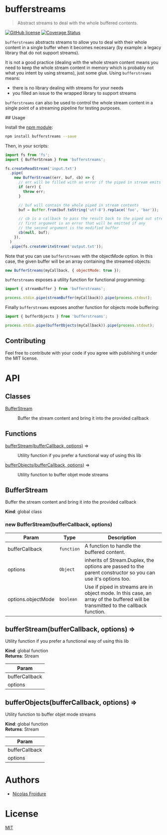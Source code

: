 [//]: # ( )
[//]: # (This file is automatically generated by a `metapak`)
[//]: # (module. Do not change it  except between the)
[//]: # (`content:start/end` flags, your changes would)
[//]: # (be overridden.)
[//]: # ( )
# bufferstreams
> Abstract streams to deal with the whole buffered contents.

[![GitHub license](https://img.shields.io/badge/license-MIT-blue.svg)](https://github.com/nfroidure/bufferstreams/blob/main/LICENSE)
[![Coverage Status](https://coveralls.io/repos/github/nfroidure/bufferstreams/badge.svg?branch=main)](https://coveralls.io/github/nfroidure/bufferstreams?branch=main)


[//]: # (::contents:start)

`bufferstreams` abstracts streams to allow you to deal with their whole content
in a single buffer when it becomes necessary (by example: a legacy library that
do not support streams).

It is not a good practice (dealing with the whole stream content means you need
to keep the whole stream content in memory which is probably not what you intent
by using streams), just some glue. Using `bufferstreams` means:

- there is no library dealing with streams for your needs
- you filled an issue to the wrapped library to support streams

`bufferstreams` can also be used to control the whole stream content in a single
point of a streaming pipeline for testing purposes.

## Usage

Install the [npm module](https://npmjs.org/package/bufferstreams):

```sh
npm install bufferstreams --save
```

Then, in your scripts:

```js
import fs from 'fs';
import { BufferStream } from 'bufferstreams';

fs.createReadStream('input.txt')
  .pipe(
    new BufferStream((err, buf, cb) => {
      // err will be filled with an error if the piped in stream emits one.
      if (err) {
        throw err;
      }

      // buf will contain the whole piped in stream contents
      buf = Buffer.from(buf.toString('utf-8').replace('foo', 'bar'));

      // cb is a callback to pass the result back to the piped out stream
      // first argument is an error that will be emitted if any
      // the second argument is the modified buffer
      cb(null, buf);
    }),
  )
  .pipe(fs.createWriteStream('output.txt'));
```

Note that you can use `bufferstreams` with the objectMode option. In this case,
the given buffer will be an array containing the streamed objects:

```js
new BufferStreams(myCallback, { objectMode: true });
```

`bufferstreams` exposes a utility function for functional programming:

```js
import { streamBuffer } from 'bufferstreams';

process.stdin.pipe(streamBuffer(myCallback)).pipe(process.stdout);
```

Finally `bufferstreams` exposes another function for objects mode buffering:

```js
import { bufferObjects } from 'bufferstreams';

process.stdin.pipe(bufferObjects(myCallback)).pipe(process.stdout);
```

## Contributing

Feel free to contribute with your code if you agree with publishing it under the
MIT license.

[//]: # (::contents:end)

# API
## Classes

<dl>
<dt><a href="#BufferStream">BufferStream</a></dt>
<dd><p>Buffer the stream content and bring it into the provided callback</p>
</dd>
</dl>

## Functions

<dl>
<dt><a href="#bufferStream">bufferStream(bufferCallback, options)</a> ⇒</dt>
<dd><p>Utility function if you prefer a functional way of using this lib</p>
</dd>
<dt><a href="#bufferObjects">bufferObjects(bufferCallback, options)</a> ⇒</dt>
<dd><p>Utility function to buffer objet mode streams</p>
</dd>
</dl>

<a name="BufferStream"></a>

## BufferStream
Buffer the stream content and bring it into the provided callback

**Kind**: global class  
<a name="new_BufferStream_new"></a>

### new BufferStream(bufferCallback, options)

| Param | Type | Description |
| --- | --- | --- |
| bufferCallback | <code>function</code> | A function to handle the buffered content. |
| options | <code>Object</code> | inherits of Stream.Duplex, the options are passed to the parent constructor so you can use it's options too. |
| options.objectMode | <code>boolean</code> | Use if piped in streams are in object mode. In this case, an array of the buffered will be transmitted to the callback function. |

<a name="bufferStream"></a>

## bufferStream(bufferCallback, options) ⇒
Utility function if you prefer a functional way of using this lib

**Kind**: global function  
**Returns**: Stream  

| Param |
| --- |
| bufferCallback | 
| options | 

<a name="bufferObjects"></a>

## bufferObjects(bufferCallback, options) ⇒
Utility function to buffer objet mode streams

**Kind**: global function  
**Returns**: Stream  

| Param |
| --- |
| bufferCallback | 
| options | 


# Authors
- [Nicolas Froidure](http://insertafter.com/en/index.html)

# License
[MIT](https://github.com/nfroidure/bufferstreams/blob/main/LICENSE)
